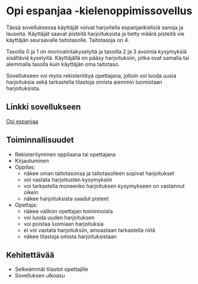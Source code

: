 # Opi espanjaa -kielenoppimissovellus

Tässä sovelluksessa käyttäjät voivat harjoitella espanjankielisiä sanoja ja lauseita. Käyttäjät saavat pisteitä harjoituksista ja tietty määrä pisteitä vie käyttäjän seuraavalle taitotasolle. Taitotasoja on 4.

Tasoilla 0 ja 1 on monivalintakyselyitä ja tasoilla 2 ja 3 avoimia kysymyksiä sisältäviä kyselyitä. Käyttäjällä on pääsy harjoituksiin, jotka ovat samalla tai alemmalla tasolla kuin käyttäjän oma taitotaso.

Sovellukseen voi myös rekisteröityä opettajana, jolloin voi luoda uusia harjoituksia sekä tarkastella tilastoja omista aiemmin luomistaan harjoituksista. 

## Linkki sovellukseen
[Opi espanjaa](https://tsoha-language-learning.herokuapp.com/)

## Toiminnallisuudet
- Rekisterityminen oppilaana tai opettajana
- Kirjautuminen
- Oppilas:
  - näkee oman taitotasonsa ja taitotasolleen sopivat harjoitukset
  - voi vastata harjoitusten kysymyksiin
  - voi tarkastella moneenko harjoituksen kysymykseen on vastannut oikein
  - näkee harjoituksista saadut pisteet
- Opettaja:
  - näkee valikon opettajan toiminnoista
  - voi luoda uuden harjoituksen
  - voi poistaa luomiaan harjoituksia
  - ei voi vastata harjoituksiin, ainoastaan tarkastella niitä
  - näkee tilastoja omista harjoituksistaan

## Kehitettävää
- Selkeämmät tilastot opettajille
- Sovelluksen ulkoasu
